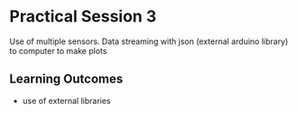 # Practical Session 3

Use of multiple sensors. Data streaming with json (external arduino library) to computer to make plots 

## Learning Outcomes
- use of external libraries